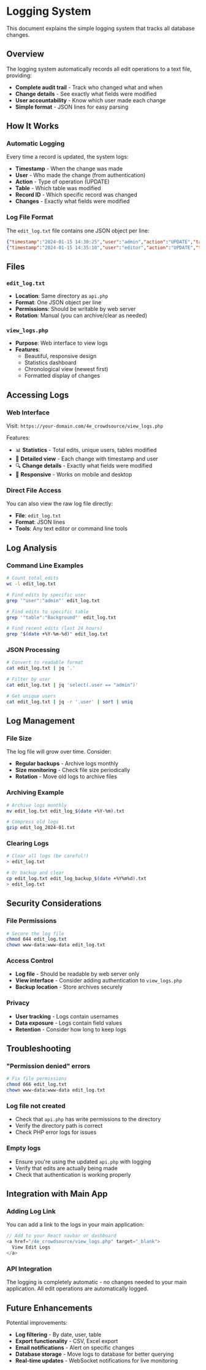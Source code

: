 # Logging System

This document explains the simple logging system that tracks all database changes.

## Overview

The logging system automatically records all edit operations to a text file, providing:
- **Complete audit trail** - Track who changed what and when
- **Change details** - See exactly what fields were modified
- **User accountability** - Know which user made each change
- **Simple format** - JSON lines for easy parsing

## How It Works

### Automatic Logging
Every time a record is updated, the system logs:
- **Timestamp** - When the change was made
- **User** - Who made the change (from authentication)
- **Action** - Type of operation (UPDATE)
- **Table** - Which table was modified
- **Record ID** - Which specific record was changed
- **Changes** - Exactly what fields were modified

### Log File Format
The `edit_log.txt` file contains one JSON object per line:

```json
{"timestamp":"2024-01-15 14:30:25","user":"admin","action":"UPDATE","table":"Background","record_id":"123","changes":{"Name":"Updated Name","Description":"New description"}}
{"timestamp":"2024-01-15 14:35:10","user":"editor","action":"UPDATE","table":"Deity","record_id":"456","changes":{"Title":"Updated Title"}}
```

## Files

### `edit_log.txt`
- **Location**: Same directory as `api.php`
- **Format**: One JSON object per line
- **Permissions**: Should be writable by web server
- **Rotation**: Manual (you can archive/clear as needed)

### `view_logs.php`
- **Purpose**: Web interface to view logs
- **Features**: 
  - Beautiful, responsive design
  - Statistics dashboard
  - Chronological view (newest first)
  - Formatted display of changes

## Accessing Logs

### Web Interface
Visit: `https://your-domain.com/4e_crowdsource/view_logs.php`

Features:
- 📊 **Statistics** - Total edits, unique users, tables modified
- 📝 **Detailed view** - Each change with timestamp and user
- 🔍 **Change details** - Exactly what fields were modified
- 📱 **Responsive** - Works on mobile and desktop

### Direct File Access
You can also view the raw log file directly:
- **File**: `edit_log.txt`
- **Format**: JSON lines
- **Tools**: Any text editor or command line tools

## Log Analysis

### Command Line Examples
```bash
# Count total edits
wc -l edit_log.txt

# Find edits by specific user
grep '"user":"admin"' edit_log.txt

# Find edits to specific table
grep '"table":"Background"' edit_log.txt

# Find recent edits (last 24 hours)
grep "$(date +%Y-%m-%d)" edit_log.txt
```

### JSON Processing
```bash
# Convert to readable format
cat edit_log.txt | jq '.'

# Filter by user
cat edit_log.txt | jq 'select(.user == "admin")'

# Get unique users
cat edit_log.txt | jq -r '.user' | sort | uniq
```

## Log Management

### File Size
The log file will grow over time. Consider:
- **Regular backups** - Archive logs monthly
- **Size monitoring** - Check file size periodically
- **Rotation** - Move old logs to archive files

### Archiving Example
```bash
# Archive logs monthly
mv edit_log.txt edit_log_$(date +%Y-%m).txt

# Compress old logs
gzip edit_log_2024-01.txt
```

### Clearing Logs
```bash
# Clear all logs (be careful!)
> edit_log.txt

# Or backup and clear
cp edit_log.txt edit_log_backup_$(date +%Y%m%d).txt
> edit_log.txt
```

## Security Considerations

### File Permissions
```bash
# Secure the log file
chmod 644 edit_log.txt
chown www-data:www-data edit_log.txt
```

### Access Control
- **Log file** - Should be readable by web server only
- **View interface** - Consider adding authentication to `view_logs.php`
- **Backup location** - Store archives securely

### Privacy
- **User tracking** - Logs contain usernames
- **Data exposure** - Logs contain field values
- **Retention** - Consider how long to keep logs

## Troubleshooting

### "Permission denied" errors
```bash
# Fix file permissions
chmod 666 edit_log.txt
chown www-data:www-data edit_log.txt
```

### Log file not created
- Check that `api.php` has write permissions to the directory
- Verify the directory path is correct
- Check PHP error logs for issues

### Empty logs
- Ensure you're using the updated `api.php` with logging
- Verify that edits are actually being made
- Check that authentication is working properly

## Integration with Main App

### Adding Log Link
You can add a link to the logs in your main application:

```javascript
// Add to your React navbar or dashboard
<a href="/4e_crowdsource/view_logs.php" target="_blank">
  View Edit Logs
</a>
```

### API Integration
The logging is completely automatic - no changes needed to your main application. All edit operations are automatically logged.

## Future Enhancements

Potential improvements:
- **Log filtering** - By date, user, table
- **Export functionality** - CSV, Excel export
- **Email notifications** - Alert on specific changes
- **Database storage** - Move logs to database for better querying
- **Real-time updates** - WebSocket notifications for live monitoring
